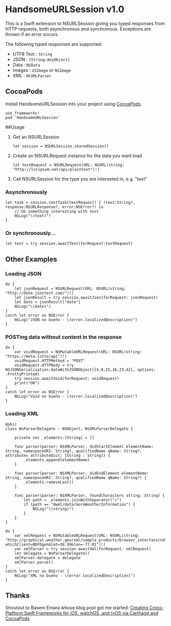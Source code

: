 # HandsomeURLSession v1.0

This is a Swift extension to NSURLSession giving you typed responses from HTTP requests, both asynchronous and synchronous. Exceptions are thrown if an error occurs.

The following typed responses are supported:

* UTF8 Text : `String`
* JSON : `[String:AnyObject]`
* Data : `NSData`
* Images : `UIImage` or `NSImage`
* XML : `NSXMLParser`

## CocoaPods

Install HandsomeURLSession into your project using [CocoaPods](https://cocoapods.org).

    use_frameworks!
    pod 'HandsomeURLSession'

##Usage

1. Get an NSURLSession

    `let session = NSURLSession.sharedSession()`

2. Create an NSURLRequest instance for the data you want load

    `let textRequest = NSURLRequest(URL: NSURL(string: "http://loripsum.net/api/plaintext")!)`

3. Call NSURLSession for the type you are interested in, e.g. "text"

### Asynchronously

    let task = session.textTask(textRequest) { (text:String?, response:NSURLResponse?, error:NSError?) in
        // Do something interesting with text
        NSLog("\(text)")
    }

### Or synchronously...

    let text = try session.awaitText(forRequest:textRequest)

## Other Examples

### Loading JSON

    do {
        let jsonRequest = NSURLRequest(URL: NSURL(string: "http://date.jsontest.com/")!)
        let jsonResult = try session.awaitJson(forRequest: jsonRequest)
        let date = jsonResult["date"]
        NSLog("\(date)")
    }
    catch let error as NSError {
        NSLog("JSON no bueño - \(error.localizedDescription)")
    }

### POSTing data without content in the response

    do {
        var voidRequest = NSMutableURLRequest(URL: NSURL(string: "https://meta.lotto/api")!)
        voidRequest.HTTPMethod = "POST"
        voidRequest.HTTPBody = try NSJSONSerialization.dataWithJSONObject([4,8,15,16,23,42], options: .PrettyPrinted)
        try session.awaitVoid(forRequest: voidRequest)
        print("OK")
    }
    catch let error as NSError {
        NSLog("Void no bueño - \(error.localizedDescription)")
    }

### Loading XML

    @objc
    class WxParserDelegate : NSObject, NSXMLParserDelegate {

        private var _elements:[String] = []

        func parser(parser: NSXMLParser, didStartElement elementName: String, namespaceURI: String?, qualifiedName qName: String?, attributes attributeDict: [String : String]) {
            _elements.append(elementName)
        }

        func parser(parser: NSXMLParser, didEndElement elementName: String, namespaceURI: String?, qualifiedName qName: String?) {
            _elements.removeLast()
        }

        func parser(parser: NSXMLParser, foundCharacters string: String) {
            let path = _elements.joinWithSeparator("/")
            if (path == "dwml/data/moreWeatherInformation") {
                NSLog("\(string)")
            }
        }
    }

    do {
        var xmlRequest = NSMutableURLRequest(URL: NSURL(string: "http://graphical.weather.gov/xml/sample_products/browser_interface/ndfdXMLclient.php?whichClient=NDFDgen&lat=38.99&lon=-77.01")!)
        var xmlParser = try session.awaitXml(forRequest: xmlRequest)
        let delegate = WxParserDelegate()
        xmlParser.delegate = delegate
        xmlParser.parse()
    }
    catch let error as NSError {
        NSLog("XML no bueño - \(error.localizedDescription)")
    }


## Thanks

Shoutout to Basem Emara whose blog post got me started: [Creating Cross-Platform Swift Frameworks for iOS, watchOS, and tvOS via Carthage and CocoaPods](http://basememara.com/creating-cross-platform-swift-frameworks-ios-watchos-tvos-via-carthage-cocoapods/)

